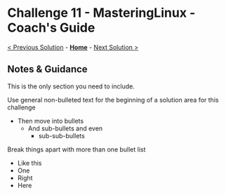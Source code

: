 # Challenge 11 - MasteringLinux - Coach's Guide 

[< Previous Solution](./Solution-10.md) - **[Home](./README.md)** - [Next Solution >](./Solution-12.md)

## Notes & Guidance
This is the only section you need to include.

Use general non-bulleted text for the beginning of a solution area for this challenge
- Then move into bullets
    - And sub-bullets and even
        - sub-sub-bullets

Break things apart with more than one bullet list
- Like this 
- One
- Right
- Here
